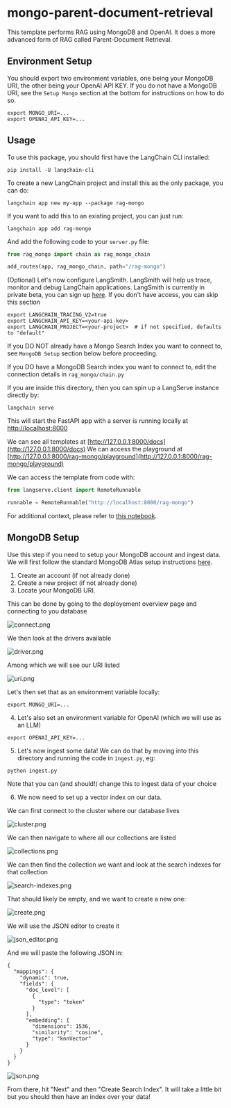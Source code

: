 # mongo-parent-document-retrieval

This template performs RAG using MongoDB and OpenAI.
It does a more advanced form of RAG called Parent-Document Retrieval.

## Environment Setup

You should export two environment variables, one being your MongoDB URI, the other being your OpenAI API KEY.
If you do not have a MongoDB URI, see the `Setup Mongo` section at the bottom for instructions on how to do so.

```shell
export MONGO_URI=...
export OPENAI_API_KEY=...
```

## Usage

To use this package, you should first have the LangChain CLI installed:

```shell
pip install -U langchain-cli
```

To create a new LangChain project and install this as the only package, you can do:

```shell
langchain app new my-app --package rag-mongo
```

If you want to add this to an existing project, you can just run:

```shell
langchain app add rag-mongo
```

And add the following code to your `server.py` file:
```python
from rag_mongo import chain as rag_mongo_chain

add_routes(app, rag_mongo_chain, path="/rag-mongo")
```

(Optional) Let's now configure LangSmith. 
LangSmith will help us trace, monitor and debug LangChain applications. 
LangSmith is currently in private beta, you can sign up [here](https://smith.langchain.com/). 
If you don't have access, you can skip this section


```shell
export LANGCHAIN_TRACING_V2=true
export LANGCHAIN_API_KEY=<your-api-key>
export LANGCHAIN_PROJECT=<your-project>  # if not specified, defaults to "default"
```

If you DO NOT already have a Mongo Search Index you want to connect to, see `MongoDB Setup` section below before proceeding.

If you DO have a MongoDB Search index you want to connect to, edit the connection details in `rag_mongo/chain.py`

If you are inside this directory, then you can spin up a LangServe instance directly by:

```shell
langchain serve
```

This will start the FastAPI app with a server is running locally at 
[http://localhost:8000](http://localhost:8000)

We can see all templates at [http://127.0.0.1:8000/docs](http://127.0.0.1:8000/docs)
We can access the playground at [http://127.0.0.1:8000/rag-mongo/playground](http://127.0.0.1:8000/rag-mongo/playground)  

We can access the template from code with:

```python
from langserve.client import RemoteRunnable

runnable = RemoteRunnable("http://localhost:8000/rag-mongo")
```

For additional context, please refer to [this notebook](https://colab.research.google.com/drive/1cr2HBAHyBmwKUerJq2if0JaNhy-hIq7I#scrollTo=TZp7_CBfxTOB).


## MongoDB Setup

Use this step if you need to setup your MongoDB account and ingest data.
We will first follow the standard MongoDB Atlas setup instructions [here](https://www.mongodb.com/docs/atlas/getting-started/).

1. Create an account (if not already done)
2. Create a new project (if not already done)
3. Locate your MongoDB URI.

This can be done by going to the deployement overview page and connecting to you database

![connect.png](_images/connect.png)

We then look at the drivers available

![driver.png](_images/driver.png)

Among which we will see our URI listed

![uri.png](_images/uri.png)

Let's then set that as an environment variable locally:

```shell
export MONGO_URI=...
```

4. Let's also set an environment variable for OpenAI (which we will use as an LLM)

```shell
export OPENAI_API_KEY=...
```

5. Let's now ingest some data! We can do that by moving into this directory and running the code in `ingest.py`, eg:

```shell
python ingest.py
```

Note that you can (and should!) change this to ingest data of your choice

6. We now need to set up a vector index on our data.

We can first connect to the cluster where our database lives

![cluster.png](_images%2Fcluster.png)

We can then navigate to where all our collections are listed

![collections.png](_images%2Fcollections.png)

We can then find the collection we want and look at the search indexes for that collection

![search-indexes.png](_images%2Fsearch-indexes.png)

That should likely be empty, and we want to create a new one:

![create.png](_images%2Fcreate.png)

We will use the JSON editor to create it

![json_editor.png](_images%2Fjson_editor.png)

And we will paste the following JSON in:

```text
{
  "mappings": {
    "dynamic": true,
    "fields": {
      "doc_level": [
        {
          "type": "token"
        }
      ],
      "embedding": {
        "dimensions": 1536,
        "similarity": "cosine",
        "type": "knnVector"
      }
    }
  }
}
```
![json.png](_images%2Fjson.png)

From there, hit "Next" and then "Create Search Index". It will take a little bit but you should then have an index over your data!

